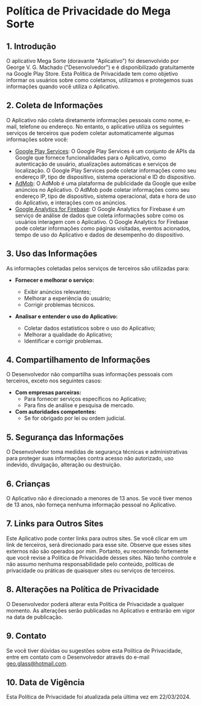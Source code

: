 # Política de Privacidade do Mega Sorte

## 1. Introdução
O aplicativo Mega Sorte (doravante "Aplicativo") foi desenvolvido por George V. G. Machado ("Desenvolvedor") e é disponibilizado gratuitamente na Google Play Store. Esta Política de Privacidade tem como objetivo informar os usuários sobre como coletamos, utilizamos e protegemos suas informações quando você utiliza o Aplicativo.

## 2. Coleta de Informações
O Aplicativo não coleta diretamente informações pessoais como nome, e-mail, telefone ou endereço. No entanto, o aplicativo utiliza os seguintes serviços de terceiros que podem coletar automaticamente algumas informações sobre você:

*   [Google Play Services](https://www.google.com/policies/privacy/): O Google Play Services é um conjunto de APIs da Google que fornece funcionalidades para o Aplicativo, como autenticação de usuário, atualizações automáticas e serviços de localização. O Google Play Services pode coletar informações como seu endereço IP, tipo de dispositivo, sistema operacional e ID do dispositivo.
*   [AdMob](https://support.google.com/admob/answer/6128543?hl=en): O AdMob é uma plataforma de publicidade da Google que exibe anúncios no Aplicativo. O AdMob pode coletar informações como seu endereço IP, tipo de dispositivo, sistema operacional, data e hora de uso do Aplicativo, e interações com os anúncios.
*   [Google Analytics for Firebase](https://firebase.google.com/support/privacy): O Google Analytics for Firebase é um serviço de análise de dados que coleta informações sobre como os usuários interagem com o Aplicativo. O Google Analytics for Firebase pode coletar informações como páginas visitadas, eventos acionados, tempo de uso do Aplicativo e dados de desempenho do dispositivo.

## 3. Uso das Informações
As informações coletadas pelos serviços de terceiros são utilizadas para:
- **Fornecer e melhorar o serviço:**
  - Exibir anúncios relevantes;
  - Melhorar a experiência do usuário;
  - Corrigir problemas técnicos.
 
- **Analisar e entender o uso do Aplicativo:**
  - Coletar dados estatísticos sobre o uso do Aplicativo;
  - Melhorar a qualidade do Aplicativo;
  - Identificar e corrigir problemas.

## 4. Compartilhamento de Informações
O Desenvolvedor não compartilha suas informações pessoais com terceiros, exceto nos seguintes casos:
- **Com empresas parceiras:**
  - Para fornecer serviços específicos no Aplicativo;
  - Para fins de análise e pesquisa de mercado.
- **Com autoridades competentes:**
  - Se for obrigado por lei ou ordem judicial.

## 5. Segurança das Informações
O Desenvolvedor toma medidas de segurança técnicas e administrativas para proteger suas informações contra acesso não autorizado, uso indevido, divulgação, alteração ou destruição.

## 6. Crianças
O Aplicativo não é direcionado a menores de 13 anos. Se você tiver menos de 13 anos, não forneça nenhuma informação pessoal no Aplicativo.

## 7. Links para Outros Sites
Este Aplicativo pode conter links para outros sites. Se você clicar em um link de terceiros, será direcionado para esse site. Observe que esses sites externos não são operados por mim. Portanto, eu recomendo fortemente que você revise a Política de Privacidade desses sites. Não tenho controle e não assumo nenhuma responsabilidade pelo conteúdo, políticas de privacidade ou práticas de quaisquer sites ou serviços de terceiros.

## 8. Alterações na Política de Privacidade
O Desenvolvedor poderá alterar esta Política de Privacidade a qualquer momento. As alterações serão publicadas no Aplicativo e entrarão em vigor na data de publicação.

## 9. Contato
Se você tiver dúvidas ou sugestões sobre esta Política de Privacidade, entre em contato com o Desenvolvedor através do e-mail geo.glass@hotmail.com.

## 10. Data de Vigência
Esta Política de Privacidade foi atualizada pela última vez em 22/03/2024.
